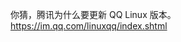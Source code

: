 <p>你猜，腾讯为什么要更新 QQ Linux 版本。 <a href="https://im.qq.com/linuxqq/index.shtml" target="_blank" rel="nofollow noopener" translate="no"><span class="invisible">https://</span><span class="">im.qq.com/linuxqq/index.shtml</span><span class="invisible"></span></a></p>